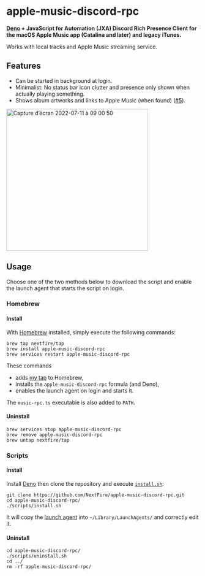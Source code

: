 # apple-music-discord-rpc

**[Deno](https://deno.land) + JavaScript for Automation (JXA) Discord Rich Presence Client for the macOS Apple Music app (Catalina and later) and legacy iTunes.**

Works with local tracks and Apple Music streaming service.

## Features

- Can be started in background at login.
- Minimalist: No status bar icon clutter and presence only shown when actually playing something.
- Shows album artworks and links to Apple Music (when found) ([#5](https://github.com/NextFire/apple-music-discord-rpc/pull/5)).

<img width="370" alt="Capture d’écran 2022-07-11 à 09 00 50" src="https://user-images.githubusercontent.com/20094890/178206934-22134782-c58f-40c0-a6c8-6e27369d9a48.png">

## Usage

Choose one of the two methods below to download the script and enable the launch agent that starts the script on login.

### Homebrew

#### Install

With [Homebrew](https://brew.sh) installed, simply execute the following commands:

```
brew tap nextfire/tap
brew install apple-music-discord-rpc
brew services restart apple-music-discord-rpc
```

These commands

- adds [my tap](https://github.com/NextFire/homebrew-tap) to Homebrew,
- installs the `apple-music-discord-rpc` formula (and Deno),
- enables the launch agent on login and starts it.

The `music-rpc.ts` executable is also added to `PATH`.

#### Uninstall

```
brew services stop apple-music-discord-rpc
brew remove apple-music-discord-rpc
brew untap nextfire/tap
```

### Scripts

#### Install

Install [Deno](https://deno.land) then clone the repository and execute [`install.sh`](/scripts/install.sh):

```
git clone https://github.com/NextFire/apple-music-discord-rpc.git
cd apple-music-discord-rpc/
./scripts/install.sh
```

It will copy the [launch agent](/scripts/moe.yuru.music-rpc.plist) into `~/Library/LaunchAgents/` and correctly edit it.

#### Uninstall

```
cd apple-music-discord-rpc/
./scripts/uninstall.sh
cd ../
rm -rf apple-music-discord-rpc/
```
